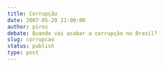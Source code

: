 ```yaml
---
title: Corrupção
date: 2007-05-20 21:00:00
author: pires
debate: Quando vai acabar a corrupção no Brasil?
slug: corrupcao
status: publish 
type: post
---
```



